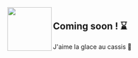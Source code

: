 <img src="https://pcsupport.lenovo.com/esv4/images/loading.gif" height="100" width="100" align="left" >
<h2>Coming soon ! ⌛</h2>
J'aime la glace au cassis 🍧
